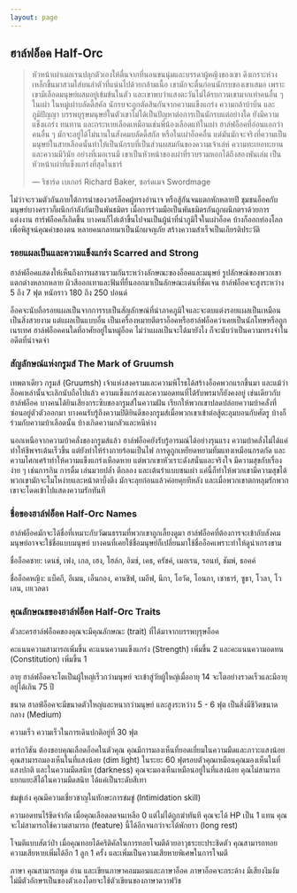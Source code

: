 ```yaml
---
layout: page
---
```

## <a name="half-orc">ฮาล์ฟอ็อค Half-Orc</a>

> หัวหน้าเผ่าเมอเรนปลุกตัวเองให้ตื่นจากที่นอนขนนุ่มและบรรดาผู้หญิงของเขา ดึงเกราะห่วงเหล็กขึ้นมาสวมใส่บนลำตัวที่แน่นไปด้วยกล้ามเนื้อ เขามักจะตื่นก่อนนักรบของเขาเสมอ เพราะเขามีเลือดมนุษย์ผสมอยู่เข้มข้นในตัว และเขาพบว่าแสงตะวันไม่ได้รบกวนเขามากเท่าคนอื่น ๆ ในเผ่า ในหมู่เผ่าบลัดดี้สคัล นักรบจะถูกตัดสินกันจากความแข็งแกร่ง ความกล้าบ้าบิ่น และภูมิปัญญา บรรพบุรุษมนุษย์ในตัวเขาไม่ได้เป็นปัญหาต่อการเป็นนักรบแต่อย่างใด ยังมีความแข็งแกร่ง ทนทาน และกระหายเลือดเหมือนเช่นพี่น้องเลือดแท้ในเผ่า ฮาล์ฟอ็อคที่อ่อนแอกว่าคนอื่น ๆ มักจะอยู่ได้ไม่นานในสังคมบลัดดี้สกัล หรือในเผ่าอ็อคอื่น แต่มันมักจะจริงที่ความเป็นมนุษย์ในสายเลือดนั้นทำให้เป็นนักรบที่เป็นส่วนผสมกันของความเจ้าเล่ห์ ความทะเยอทะยาน และความมีวินัย อย่างที่เมอเรนมี เขาเป็นหัวหน้าของเผ่าที่รวบรวมหอกได้ถึงสองพันเล่ม เป็นหัวหน้าเผ่าที่แข็งแกร่งที่สุดในธาร์
>
> — ริชาร์ด เบเกอร์ Richard Baker, ซอร์ดเมจ Swordmage

ไม่ว่าจะรวมตัวกันภายใต้การนำของวอร์ล็อคผู้ทรงอำนาจ หรือสู้กันจนแตกหักหลายปี ชุมชนอ็อคกับมนุษย์บางคราวก็ผนึกกำลังกันเป็นพันธมิตร เมื่อการร่วมมือเป็นพันธมิตรกันถูกผนึกตราด้วยการแต่งงาน ฮาร์ฟอ็อคก็เกิดขึ้น บางคนก็ไต่เต้าขึ้นไปจนเป็นผู้นำที่น่าภูมิใจในเผ่าอ็อค บ้างก็ออกท่องโลกเพื่อพิสูจน์คุณค่าของตน หลายคนกลายมาเป็นนักผจญภัย สร้างความสำเร็จเป็นเกียรติประวัติ

### รอยแผลเป็นและความแข็งแกร่ง Scarred and Strong

ฮาล์ฟอ็อคแสดงให้เห็นถึงการผสานรวมกันระหว่างลักษณะของอ็อคและมนุษย์ รูปลักษณ์ของพวกเขาแตกต่างหลากหลาย ผิวสีออกเทาและฟันที่ยื่นออกมาเป็นลักษณะเด่นที่ชัดเจน ฮาล์ฟอ็อคจะสูงระหว่าง 5 ถึง 7 ฟุต หนักราว 180 ถึง 250 ปอนด์

อ็อคจะนับถือรอยแผลเป็นจากการรบเป็นสัญลักษณ์ที่น่าภาคภูมิใจและจะตบแต่งรอยแผลเป็นเหมือนเป็นสิ่งสวยงาม แต่แผลเป็นแบบอื่น เป็นเครื่องหมายตีตราอ็อคหรือฮาล์ฟอ็อคว่าเคยเป็นนักโทษหรือถูกเนรเทศ ฮาล์ฟอ็อคคนใดที่อาศัยอยู่ในหมู่อ็อค ไม่ว่าแผลเป็นจะได้มายังไง ก็จะนับว่าเป็นความทรงจำในอดีตที่น่าจดจำ

### สัญลักษณ์แห่งกรูมส์ The Mark of Gruumsh

เทพตาเดียว กรูมส์ (Gruumsh) เจ้าแห่งสงครามและความพิโรธได้สร้างอ็อคพวกแรกขึ้นมา และแม้ว่าอ็อคเหล่านั้นจะเลิกนับถือไปแล้ว ความแข็งแกร่งและความอดทนที่ได้รับพรมาก็ยังคงอยู่ เช่นเดียวกับฮาล์ฟอ็อค บางคนได้ยินเสียงกระซิบของกรูมส์ในความฝัน เรียกให้พวกเขาปลดปล่อยความบ้าคลั่งที่ซ่อนอยู่ตัวตัวออกมา บางคนรับรู้ถึงความปิติยินดีของกรูมส์เมื่อพวกเขาเข้าต่อสู้ตะลุมบอนกับศัตรู บ้างก็ร่วมกับความบ้าเลือดนั้น บ้างเกิดความกลัวและหนีห่าง

นอกเหนือจากความบ้าคลั่งของกรูมส์แล้ว ฮาล์ฟอ็อคยังรับรู้อารมณ์ได้อย่างรุนแรง ความบ้าคลั่งไม่ได้แค่ทำให้ชีพจรเต้นเร็วขึ้น แต่ยังทำให้ร่างกายร้อนเป็นไฟ การดูถูกเหยียดหยามทิ่มแทงเหมือนกรดกัด และความโศกเศร้าทำให้ความแข็งแกร่งเหือดหาย แต่พวกเขาหัวเราะดังสนั่นและจริงใจ มีความสุขกับเรื่องง่าย ๆ เช่นการกิน การดื่ม เล่นมวยปล้ำ ตีกลอง และเต้นรำแบบชนเผ่า แค่นี้ก็ทำให้พวกเขามีความสุขได้ พวกเขามักจะโมโหง่ายและหน้าตาบึ้งตึง มักจะลุยก่อนแล้วค่อยคุยทีหลัง และเมื่อพวกเขาตกหลุมรักพวกเขาจะโดดเข้าไปแสดงความรักทันที

### ชื่อของฮาล์ฟอ็อค Half-Orc Names

ฮาล์ฟอ็อคมักจะได้ชื่อที่เหมาะกับวัฒนธรรมที่พวกเขาถูกเลี้ยงดูมา ฮาล์ฟอ็อคที่ต้องการจะเข้ากับสังคมมนุษย์อาจจะใช้ชื่อแบบมนุษย์ บางคนที่เคยใช้ชื่อมนุษย์ก็เปลี่ยนมาใช้ชื่ออ็อคเพราะทำให้ดูน่าเกรงขาม

ชื่ออ็อคชาย: เดนช์, เฟง, เกล, เฮง, โฮล์ก, อิมช์, เคธ, ครัชค์, เมอเรน, รอนท์, ชัมพ์, ธอคค์

ชื่ออ็อคหญิง: แบ็คกี, อีเมน, เอ็นกอง, คานชิฟ, เมอีฟ, นีกา, โอวัค, โอนกา, เชาธาร์, ซูธา, โวลา, โวเลน, เยเวลดา

### คุณลักษณธของฮาล์ฟอ็อค Half-Orc Traits

ตัวละครฮาล์ฟอ็อคของคุณจะมีคุณลักษณะ (trait) ที่ได้มาจากบรรพบุรุษอ็อค

คะแนนความสามารถเพิ่มขึ้น คะแนนความแข็งแกร่ง (Strength) เพิ่มขึ้น 2 และคะแนนความอดทน (Constitution) เพิ่มขึ้น 1

อายุ ฮาล์ฟอ็อคจะโตเป็นผู้ใหญ่เร็วกว่ามนุษย์ จะเข้าสู่วัยผู้ใหญ่เมื่ออายุ 14 จะโตอย่างรวดเร็วและมีอายุอยู่ได้เกิน 75 ปี

ขนาด ฮาลฟ์อ็อคจะมีขนาดตัวใหญ่และหนากว่ามนุษย์ และสูงระหว่าง 5 - 6 ฟุต เป็นสิ่งมีชีวิตขนาดกลาง (Medium)

ความเร็ว ความเร็วในการเดินปกติอยู่ที่ 30 ฟุต

ดาร์กวิชัน ต้องขอบคุณเลือดอ็อคในตัวคุณ คุณมีการมองเห็นที่ยอดเยี่ยมในความมืดและภาวะแสงน้อย คุณสามารถมองเห็นในที่แสงน้อย (dim light) ในระยะ 60 ฟุตรอบตัวคุณเหมือนคุณมองเห็นในที่แสงปกติ และในความมืดสนิท (darkness) คุณจะมองเห็นเหมือนอยู่ในที่แสงน้อย คุณไม่สามารถแยกแยะสีได้ในความมืดสนิท ได้แค่เป็นระดับสีเทา

ข่มขู่เก่ง คุณมีความเชี่ยวชาญในทักษะการข่มขู่ (Intimidation skill)

ความอดทนไร้ขีดจำกัด เมื่อคุณเลือดลดจนเหลือ 0 แต่ไม่ได้ถูกฆ่าทันที คุณจะได้ HP เป็น 1 แทน คุณจะไม่สามารถใช้ความสามารถ (feature) นี้ได้อีกจนกว่าจะได้พักยาว (long rest)

โจมตีแบบสัตว์ป่า เมื่อคุณทอยได้คริติคัลในการทอยโจมตีด้วยอาวุธระยะประชิดตัว คุณสามารถทอยความเสียหายเพิ่มได้อีก 1 ลูก 1 ครั้ง และเพิ่มเป็นความเสียหายพิเศษในการโจมตี

ภาษา คุณสามารถพูด อ่าน และเขียนภาษาคอมมอนและภาษาอ็อค ภาษาอ็อคจะกระด้าง มีเสียงงึมงัม ไม่มีตัวอักษรเป็นของตัวเองโดยจะใช้ตัวเขียนของภาษาดวาฟวิช